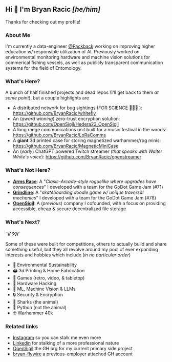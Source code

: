 ## Hi 👋 I'm Bryan Racic _[he/him]_
Thanks for checking out my profile!

### About Me

I'm currently a data-engineer [@Packback](https://www.packback.co/) working on improving higher education w/ responsible utilization of AI. Previously worked on environmental monitoring hardware and machine vision solutions for commerical fishing vessels, as well as publicly transparent communication systems for the field of Entomology.  

### What's Here?
A bunch of half finished projects and dead repos (I'll get back to them _at some point_), but a couple highlights are
- A distributed network for bug sightings (FOR SCIENCE 🥼🐛🔬 ): https://github.com/BryanRacic/whitefly
- An (_award winning_) zero-trust encryption solution: https://github.com/OpenSigil/Hedera22_OpenSigil
- A long range communications unit built for a music festival in the woods: https://github.com/BryanRacic/LoRaComms
- A **giant** 3d printed case for storing magnetized warhammer/rpg minis: https://github.com/BryanRacic/MagneticMiniCase
- An (_early_) ChatGPT powered Twitch streamer (_that speaks with Walter White's voice_): https://github.com/BryanRacic/openstreamer

### What's Not Here?
- [**Arms Race**](https://ctooley21.itch.io/arms-race): A "_Clasic-Arcade-style roguelike where upgrades have consequences_" I developed with a team for the GoDot Game Jam (#71)
- [**Grindline**](https://ctooley21.itch.io/grindline): A "_skateboarding doodle game w/ unique traversal mechanics_" I developed with a team for the GoDot Game Jam (#78)
- [**OpenSigil**](https://opensigil.com/): A (_previous_) company I cofounded, with a focus on providing accessible, cheap & secure decentralized file storage

### What's Next?
**¯\\_(ツ)_/¯**

Some of these were built for competitions, others to actually build and share something useful, but they all revolve around my pool of ever expanding interests and hobbies which include (_in no particular order_)

- 🐸 Environmental Sustainability
- 🖨️ 3d Printing & Home Fabrication
- 👾 Games (retro, video, & tabletop)
- 💾 Hardware Hacking
- 🤖 ML, Machine Vision & LLMs
- 🔒 Security & Encryption
- 🦈 Sharks (the animal)
- 🐍 Python (not the animal)
- 🤓 Warhammer 40k


### Related links
- [Instagram](https://www.instagram.com/bryanracic) so you can stalk me even more
- [Linkedin](https://www.linkedin.com/in/bryan-racic/) for stalking of a more professional nature
- [OpenSigil](https://github.com/OpenSigil) the GH org for my current primary side project
- [bryan-flywire](https://github.com/bryan-flywire) a previous-employer attached GH account
